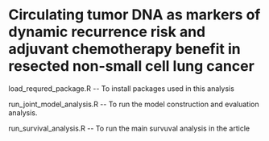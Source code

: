 # Circulating tumor DNA as markers of dynamic recurrence risk and adjuvant chemotherapy benefit in resected non-small cell lung cancer

load_requred_package.R -- To install packages used in this analysis

run_joint_model_analysis.R -- To run the model construction and evaluation analysis.

run_survival_analysis.R -- To run the main survuval analysis in the article
